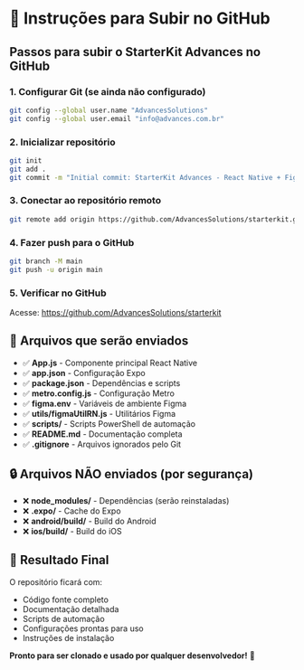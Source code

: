 # 🚀 Instruções para Subir no GitHub

## Passos para subir o StarterKit Advances no GitHub

### 1. Configurar Git (se ainda não configurado)
```bash
git config --global user.name "AdvancesSolutions"
git config --global user.email "info@advances.com.br"
```

### 2. Inicializar repositório
```bash
git init
git add .
git commit -m "Initial commit: StarterKit Advances - React Native + Figma Integration"
```

### 3. Conectar ao repositório remoto
```bash
git remote add origin https://github.com/AdvancesSolutions/starterkit.git
```

### 4. Fazer push para o GitHub
```bash
git branch -M main
git push -u origin main
```

### 5. Verificar no GitHub
Acesse: https://github.com/AdvancesSolutions/starterkit

## 📁 Arquivos que serão enviados

- ✅ **App.js** - Componente principal React Native
- ✅ **app.json** - Configuração Expo
- ✅ **package.json** - Dependências e scripts
- ✅ **metro.config.js** - Configuração Metro
- ✅ **figma.env** - Variáveis de ambiente Figma
- ✅ **utils/figmaUtilRN.js** - Utilitários Figma
- ✅ **scripts/** - Scripts PowerShell de automação
- ✅ **README.md** - Documentação completa
- ✅ **.gitignore** - Arquivos ignorados pelo Git

## 🔒 Arquivos NÃO enviados (por segurança)

- ❌ **node_modules/** - Dependências (serão reinstaladas)
- ❌ **.expo/** - Cache do Expo
- ❌ **android/build/** - Build do Android
- ❌ **ios/build/** - Build do iOS

## 🎯 Resultado Final

O repositório ficará com:
- Código fonte completo
- Documentação detalhada
- Scripts de automação
- Configurações prontas para uso
- Instruções de instalação

**Pronto para ser clonado e usado por qualquer desenvolvedor!** 🚀
